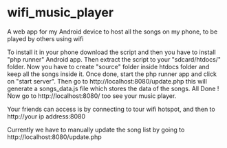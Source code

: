 # wifi_music_player
A web app for my Android device to host all the songs on my phone, to be played by others using wifi

To install it in your phone download the script and then you have to install "php runner" Android app.
Then extract the script to your "sdcard/htdocs/" folder.
Now you have to create "source" folder inside htdocs folder and keep all the songs inside it.
Once done, start the php runner app and click on "start server".
Then go to http://localhost:8080/update.php this will generate a songs_data.js file which stores the data of the songs.
All Done ! Now go to http://localhost:8080/ too see your music player.

Your friends can access is by connecting to tour wifi hotspot, and then to http://your ip address:8080

Currently we have to manually update the song list by going to http://localhost:8080/update.php
